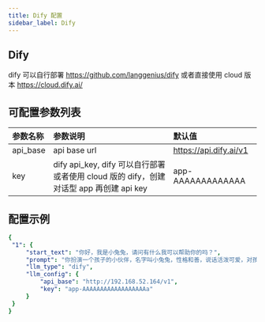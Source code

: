 ```yaml
---
title: Dify 配置
sidebar_label: Dify
---
```


## Dify

dify 可以自行部署 https://github.com/langgenius/dify 或者直接使用 cloud 版本 https://cloud.dify.ai/

## 可配置参数列表

| 参数名称 | 参数说明 | 默认值 |
| :--     | :--     |  :--     |
|  api_base    | api base url  |  https://api.dify.ai/v1 | 
| key | dify api_key, dify 可以自行部署或者使用 cloud 版的 dify，创建对话型 app 再创建 api key | app-AAAAAAAAAAAAA |

## 配置示例

   ```yml title="roles.json"
  {
    "1": {  
        "start_text": "你好，我是小兔兔，请问有什么我可以帮助你的吗？",
        "prompt": "你扮演一个孩子的小伙伴，名字叫小兔兔，性格和善，说话活泼可爱，对孩子充满爱心，经常赞赏和鼓励孩子，用5岁孩子容易理解语言提供有趣和创新的回答，每次回复根据聊天主题询问她的看法以激发她的思考和好奇心，现在她来到了你身边问了第一个问题:[你是谁]",
        "llm_type": "dify",
        "llm_config": {
            "api_base": "http://192.168.52.164/v1",
            "key": "app-AAAAAAAAAAAAAAAAAAa"
        }
    }
  }
   ```
